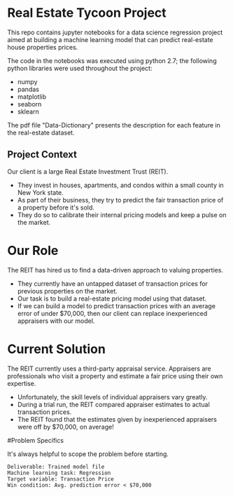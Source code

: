 # Real Estate Tycoon Project

This repo contains jupyter notebooks for a data science regression project aimed at building a machine learning model that can predict real-estate house properties prices.

The code in the notebooks was executed using python 2.7; the following python libraries were used throughout the project:

* numpy
* pandas
* matplotlib
* seaborn
* sklearn

The pdf file "Data-Dictionary" presents the description for each feature in the real-estate dataset.

## Project Context

Our client is a large Real Estate Investment Trust (REIT).

* They invest in houses, apartments, and condos within a small county in New York state.
* As part of their business, they try to predict the fair transaction price of a property before it's sold.
* They do so to calibrate their internal pricing models and keep a pulse on the market.

# Our Role

The REIT has hired us to find a data-driven approach to valuing properties.

* They currently have an untapped dataset of transaction prices for previous properties on the market.
* Our task is to build a real-estate pricing model using that dataset.
* If we can build a model to predict transaction prices with an average error of under $70,000, then our client can replace inexperienced appraisers with our model.

# Current Solution

The REIT currently uses a third-party appraisal service. Appraisers are professionals who visit a property and estimate a fair price using their own expertise.

* Unfortunately, the skill levels of individual appraisers vary greatly.
* During a trial run, the REIT compared appraiser estimates to actual transaction prices.
* The REIT found that the estimates given by inexperienced appraisers were off by $70,000, on average!


#Problem Specifics

It's always helpful to scope the problem before starting.

```
Deliverable: Trained model file
Machine learning task: Regression
Target variable: Transaction Price
Win condition: Avg. prediction error < $70,000
```
